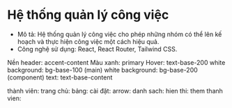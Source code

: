 # Hệ thống quản lý công việc
- Mô tả: Hệ thống quản lý công việc cho phép những nhóm có thể lên kế hoạch và thực hiện công việc một cách hiệu quả.
- Công nghệ sử dụng: React, React Router, Tailwind CSS.

Nền header: accent-content
Màu xanh: primary
Hover: text-base-200
white background: bg-base-100 (main)
white background: bg-base-200 (component)
text: text-base-content

thành viên: <i class="fa-solid fa-user-group"></i>
trang chủ: <i className="fa-solid fa-house"></i>
bảng: <i className="fa-solid fa-table-columns"></i>
cài đặt: <i className="fa-solid fa-gear"></i>
arrow: <i class="fa-solid fa-chevron-right"></i>
danh sach: <i class="fa-solid fa-list"></i>
hien thi: <i class="fa-solid fa-chevron-right"></i>
them thanh vien: <i className="fa-solid fa-user-plus"></i>